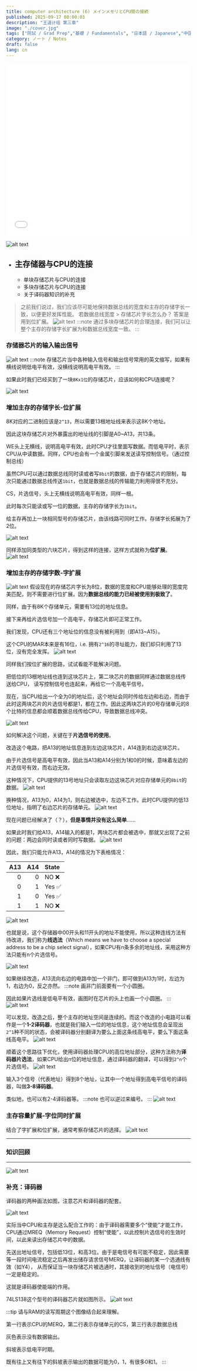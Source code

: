 ```yaml
---
title: computer architecture (6) メインメモリとCPU間の接続
published: 2025-09-17 00:00:03
description: "王道计组 第三章"
image: "./cover.jpg"
tags: ["院試 / Grad Prep","基礎 / Fundamentals", "日本語 / Japanese","中国語 / Chinese"]
category: ノート / Notes
draft: false
lang: cn
---
```

<iframe width="100%" height="468" src="//player.bilibili.com/player.html?isOutside=true&aid=995248168&bvid=BV1ps4y1d73V&cid=1100442017&p=38"  crolling="no" border="0" frameborder="no" framespacing="0" allowfullscreen="true"></iframe>


![alt text](image-21.png)
- ## 主存储器与CPU的连接
    - 单块存储芯片与CPU的连接
    - 多块存储芯片与CPU的连接
    - 关于译码器知识的补充

>之前我们说过，我们应该尽可能地保持数据总线的宽度和主存的存储字长一致，以便更好发挥性能。
>若数据总线宽度 > 存储芯片字长怎么办？
>答案是用到位扩展。 
![alt text](image-3.png)
:::note
通过多块存储芯片的合理连接，我们可以让整个主存的存储字长扩展为和数据总线宽度一致。
:::

### 存储器芯片的输入输出信号
![alt text](/images/33.png)
:::note
存储芯片当中各种输入信号和输出信号常用的英文缩写，如果有横线说明低电平有效，没横线说明高电平有效。
:::


如果此时我们已经买到了一块`8Kx1位`的存储芯片，应该如何和CPU连接呢？

![alt text](image-2.png)

### 增加主存的存储字长-位扩展

8K对应的二进制应该是`2^13`，所以需要13根地址线来表示这8K个地址。

因此这块存储芯片对外暴露出的地址线的引脚是A0~A13，共13条。

WE头上无横线，说明高电平有效，此时CPU才往里面写数据。而低电平时，表示CPU从中读数据。同样，CPU也会有一个金属引脚来发送读写控制信号。（通过控制总线）

虽然CPU可以通过数据总线同时读或者写`8bit`的数据，由于存储芯片的限制，每次只能通过数据总线传送`1bit`，也就是数据总线的传输能力利用得很不充分。

CS，片选信号，头上无横线说明高电平有效，同样一根。

此时每次只能读或写一位的数据，主存的存储字长为`1bit`。

给主存再加上一块相同型号的存储芯片，由该线路可同时工作。存储字长拓展为了2位。

![alt text](image.png)

同样添加同类型的六块芯片，得到这样的连接，这样方式就称为**位扩展**。 
![alt text](image-1.png)


### 增加主存的存储字数-字扩展
![alt text](image-4.png)
假设现在的存储芯片字长为8位，数据的宽度和CPU能够处理的宽度完美匹配，则不需要进行位扩展。因为**数据总线的能力已经被使用到极致了**。

同样，由于有8K个存储单元，需要有13位的地址信息。

接下来再给片选信号加一个高电平，存储芯片即可正常工作。

我们发现，CPU还有三个地址位的信息没有被利用到（即A13~A15）。

这个CPU的MAR本来是有16位，i.e. 拥有`2^16`的寻址能力，我们却只利用了13位，没有完全发挥。
![alt text](image-5.png)

同样我们按位扩展的思路，试试看能不能解决问题。

把低位的13根地址线也连到这块芯片上，第二块芯片的数据同样通过数据总线传送给CPU，
读写控制信号也连起来，再给它一个高电平信号。

现在，当CPU给出一个全为0的地址后，这个地址会同时传给左边和右边，而由于此时这两块芯片的片选信号都是1，都在工作。因此这两块芯片的0号存储单元的8个比特的信息都会顺着数据总线传给CPU，导致数据总线冲突。

![alt text](image-6.png)

如何解决这个问题，关键在于**片选信号的使用**。

改造这个电路，把A13的地址信息连到左边这块芯片，A14连到右边这块芯片。

由于片选信号是高电平有效，因此当A13和A14分别为1和0的时候，意味着左边的片选信号有效，而右边无效。

这种情况下，CPU提供的13号地址只会读取左边这块芯片对应存储单元的`8bit`的数据。
![alt text](image-8.png)

换种情况，A13为0，A14为1，则右边被选中，左边不工作。此时CPU提供的低13位地址，指明了右边芯片的存储单元。
![alt text](image-9.png)

现在问题已经解决了（？），**但是事情并没有这么简单**......

 如果此时我们给A13，A14输入的都是1，两块芯片都会被选中，那就又出现了之前的问题：两边会同时读或者同时写数据。
![alt text](image-10.png)

因此，我们只能允许A13，A14的情况为下表格情况：

| A13 | A14 | State   |
|-----:|-----:|:------|
| 0   | 0   | NO ❌ |
| 0   | 1   | Yes ✅ |
| 1   | 0   | Yes ✅ |
| 1   | 1   | NO ❌ |

![alt text](image-11.png)

也就是说，这个存储器中00开头和11开头的地址不能使用，所以这种连线方法有待改进，我们称为**线选法**（Which means we have to choose a special address to be a chip select signal），如果CPU有n条多余的地址线，采用这种方法只能有n个片选信号。

![alt text](image-12.png)

如果继续改造，A13流向右边的电路中加一个非门，即可做到A13为1时，左边为1，右边为0，反之亦然。
:::note
画非门前面要有一个小圆圈。

因此如果片选线是低电平有效，画图时在芯片的头上也画一个小圆圈。 
:::
![alt text](image-13.png)

可以发现，改造之后，整个主存的地址空间是连续的。而这个改造的小电路可以看作是一个**1-2译码器**，也就是我们输入一位的地址信息，这个地址信息会呈现出`2^1`种不同的状态，会被译码器分别翻译为要么上面这条线高电平，要么下面这条线高电平。
![alt text](image-14.png)

顺着这个思路往下优化，使用译码器处理CPU的高位地址部分，这种方法称为**译码器片选法**，如果CPU给出n位的地址信息，通过译码器的翻译，可以得到`2^n`个片选信号。
 ![alt text](image-15.png)
 
 输入3个信号（代表地址）得到8个地址，让其中一个地址得到高电平信号的译码器，叫做**3-8译码器**。

 类似地，也可以有2-4译码器等。
:::note
也可以逆过来编号。
:::
  ![alt text](image-16.png)

 
### 主存容量扩展-字位同时扩展
结合了字扩展和位扩展，通常考察存储芯片的选择。
![alt text](image-18.png)

---

###  知识回顾

---
![alt text](image-17.png)

### 补充：译码器

译码器的两种画法如图，注意芯片和译码器的配套。

![alt text](image-19.png)

实际当中CPU和主存是这么配合工作的：由于译码器需要多个“使能”才能工作，CPU通过MREQ（Memory Request）控制“使能”，以此控制片选信号的生效时间，以此来读出存储芯片中的数据。 

先送出地址信号，包括低13位，和高3位。由于是电信号有可能不稳定，因此需要等一段时间电流稳定之后再发出储存请求信号MERQ，让译码器的某一个选通线有效（如Y4）， 从而保证当一块存储芯片被选通时，其接收到的地址信号（电信号）一定是稳定的。

这就是译码器使能端的作用。

74LS138这个型号的译码器芯片就如图所示。
![alt text](image-20.png)


:::tip
请与RAM的读写周期这个图像结合起来理解。

第一行表示CPU的MERQ，第二行表示存储单元的CS，第三行表示数据总线

灰色表示没有数据输出。

斜坡表示低电平时期。

既有往上又有往下的斜坡表示输出的数据可能为0，1，有很多0和1。
:::